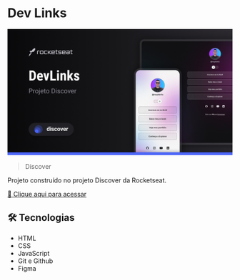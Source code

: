 # Dev Links

![preview](.github/preview.jpg)

> Discover

Projeto construído no projeto Discover da Rocketseat.

[🔗 Clique aqui para acessar](https://github.com/Felipe-Tonim/Meu-primeiro-projeto/)


## 🛠 Tecnologias

- HTML
- CSS
- JavaScript
- Git e Github
- Figma

